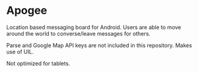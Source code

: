 Apogee
======
Location based messaging board for Android. Users are able to move around the world to converse/leave messages for others. 

Parse and Google Map API keys are not included in this repository. Makes use of UIL.

Not optimized for tablets.
